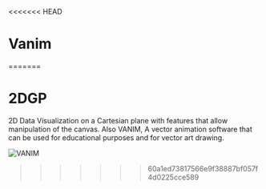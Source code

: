 <<<<<<< HEAD
# Vanim
=======
# 2DGP
2D Data Visualization on a Cartesian plane with features that allow manipulation of the canvas.
Also VANIM, A vector animation software that can be used for educational purposes and for vector art drawing.

![VANIM](/coverImages/vanim.gif)

>>>>>>> 60a1ed73817566e9f38887bf057f4d0225cce589
